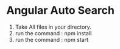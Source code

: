 # Angular Auto Search

1. Take All files in your directory.
2. run the command : npm install
3. run the command : npm start
